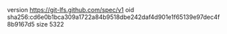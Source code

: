 version https://git-lfs.github.com/spec/v1
oid sha256:cd6e0b1bca309a1722a84b9518dbe242daf4d901e1f65139e97dec4f8b9167d5
size 5322
